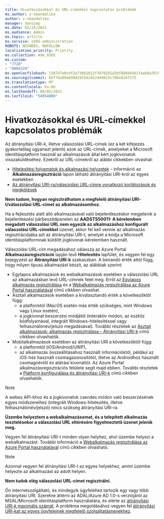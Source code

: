 ```yaml
---
title: Hivatkozásokkal és URL-címekkel kapcsolatos problémák
ms.author: v-smandalika
author: v-smandalika
manager: dansimp
ms.date: 02/25/2021
ms.audience: Admin
ms.topic: article
ms.service: o365-administration
ROBOTS: NOINDEX, NOFOLLOW
localization_priority: Priority
ms.collection: Adm_O365
ms.custom:
- "7720"
- "9004329"
ms.openlocfilehash: 1387d7e0cdf2e730b2812f3970181d2bf889d44b1faab9a351911840909defb5
ms.sourcegitcommit: b5f7da89a650d2915dc652449623c78be6247175
ms.translationtype: MT
ms.contentlocale: hu-HU
ms.lasthandoff: 08/05/2021
ms.locfileid: "54054800"
---
```

# <a name="issues-with-links-and-urls"></a>Hivatkozásokkal és URL-címekkel kapcsolatos problémák

Az átirányítási URI-k, illetve válaszolási URL-címek (ez a két kifejezés gyakorlatilag ugyanazt jelenti) azok az URL-címek, amelyeket a Microsoft identitásplatform használ az alkalmazások által kért jogkivonatok visszaküldéséhez. Ezekről az URL-címekről az alábbi cikkekben olvashat:

- [Hitelesítési folyamatok és alkalmazási helyzetek](https://docs.microsoft.com/azure/active-directory/develop/authentication-flows-app-scenarios) – információ az **Alkalmazásregisztráció** lapon látható átirányítási URI-król az egyes esetekben
- [Az átirányítási URI-ra/válaszolási URL-címre vonatkozó korlátozások és megkötések](https://docs.microsoft.com/azure/active-directory/develop/reply-url)

**Nem tudom, hogyan regisztrálhatom a megfelelő átirányítási URI-t/válaszolási URL-címet az alkalmazásomhoz.**

Ha a fejlesztés alatt álló alkalmazásával való bejelentkezéskor megjelenik a bejelentkezési párbeszédpanelen az **AADSTS50011: A kérelemben megadott válaszolási URL nem egyezik az alkalmazáshoz konfigurált válaszolási URL-címekkel<your app ID>** üzenet, akkor fel kell vennie az alkalmazás regisztrációjába azt az átirányítási URI-t, amelyet a kódja a Microsoft identitásplatformnak küldött jogkivonat-kérelemben használt.

Válaszolási URL-cím megadásához válassza az Azure Portal **Alkalmazásregisztráció** lapján levő **Hitelesítés** lapfület, és vegyen fel egy bejegyzést az **Átirányítási URI-k** szakaszban. A beírandó érték attól függ, hogy milyen típusú alkalmazást készít, az alábbiak szerint:

- Egylapos alkalmazások és webalkalmazások esetében a válaszolási URL az alkalmazásban levő URL-címnek felel meg. Erről az [Egylapos alkalmazás regisztrálása](https://docs.microsoft.com/azure/active-directory/develop/scenario-spa-app-registration#register-a-redirect-uri) és a [Webalkalmazás regisztrálása az Azure Portal használatával](https://docs.microsoft.com/azure/active-directory/develop/scenario-web-app-sign-user-app-registration?tabs=aspnetcore#register-an-app-using-azure-portal) című cikkben olvashat.
- Asztali alkalmazások esetében a kiválasztandó érték a következőktől függ:
    - a platformtól (MacOS esetén más érték szükséges, mint Windows vagy Linux esetén),
    - a jogkivonat beszerzési módjától (interaktív módon, az eszköz kódfolyamával, integrált Windows-hitelesítéssel vagy felhasználónév/jelszó megadásával).
    További részletek az [Asztali alkalmazások: alkalmazás regisztrálása – Átirányítási URI-k](https://docs.microsoft.com/azure/active-directory/develop/scenario-desktop-app-registration#redirect-uris) című cikkben olvashatók.
- Mobilalkalmazások esetében az átirányítási URI a következőktől függ:
    - a platformtól (iOS/Android/UWP),
    - az alkalmazás összeállításához használt információktól, például az iOS-hez használt csomagazonosítótól, illetve az Androidhoz használt csomagnévtől és aláírási kivonattól. Az Azure Portal alkalmazásregisztrációs felülete segít majd ebben. További részletek a [Platform konfigurálása és átirányítási URI-k](https://docs.microsoft.com/azure/active-directory/develop/scenario-mobile-app-registration#platform-configuration-and-redirect-uris) című cikkben olvashatók.

> [!NOTE]
> A webes API-khoz és a jogkivonatok csendes módon való beszerzésének egyes módszereihez (integrált Windows-hitelesítés, illetve felhasználónév/jelszó) nincs szükség átirányítási URI-ra.

**Üzembe helyeztem a webalkalmazásomat, és a telepített alkalmazás tesztelésekor a válaszolási URL eltérésére figyelmeztető üzenet jelenik meg.**

Vegyen fel átirányítási URI-t minden olyan helyhez, ahol üzembe helyezi a webalkalmazást. További információ a [Webalkalmazás regisztrálása az Azure Portal használatával](https://docs.microsoft.com/azure/active-directory/develop/scenario-web-app-sign-user-app-registration) című cikkben olvasható.

> [!NOTE]
> Azonnal vegyen fel átirányítási URI-t az egyes helyekhez, amint üzembe helyezte az alkalmazást az adott helyen.

**Nem tudok elég válaszolási URL-címet regisztrálni.**

Ön internetszolgáltató, és mindegyik ügyfeléhez tartozik egy vagy több átirányítási URI. Szeretne áttérni az ADAL/Azure AD 1.0-s verziójáról az MSAL/Microsoft identitásplatform használatára, és elérte az [átirányítási URI-k maximális számát](https://docs.microsoft.com/azure/active-directory/develop/reply-url#maximum-number-of-redirect-uris). A probléma megoldásához vegyen fel [átirányítási URI-kat az egyes ügyfeleinek megfelelő szolgáltatásnevekhez](https://docs.microsoft.com/azure/active-directory/develop/reply-url#add-redirect-uris-to-service-principals).
